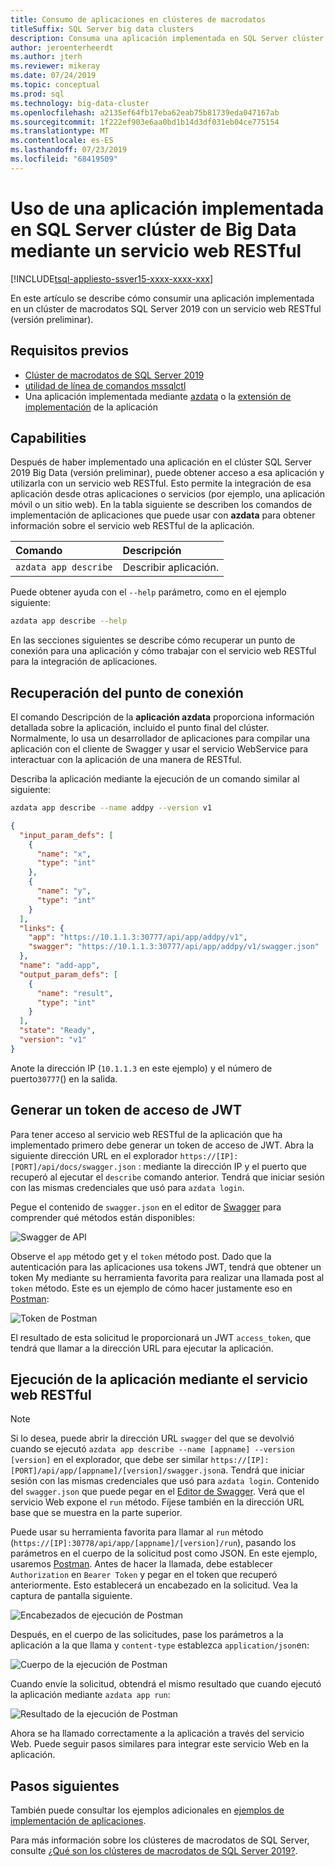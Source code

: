 ```yaml
---
title: Consumo de aplicaciones en clústeres de macrodatos
titleSuffix: SQL Server big data clusters
description: Consuma una aplicación implementada en SQL Server clúster de macrodatos de 2019 con un servicio web RESTful (versión preliminar).
author: jeroenterheerdt
ms.author: jterh
ms.reviewer: mikeray
ms.date: 07/24/2019
ms.topic: conceptual
ms.prod: sql
ms.technology: big-data-cluster
ms.openlocfilehash: a2135ef64fb17eba62eab75b81739eda047167ab
ms.sourcegitcommit: 1f222ef903e6aa0bd1b14d3df031eb04ce775154
ms.translationtype: MT
ms.contentlocale: es-ES
ms.lasthandoff: 07/23/2019
ms.locfileid: "68419509"
---
```

# <a name="consume-an-app-deployed-on-sql-server-big-data-cluster-using-a-restful-web-service"></a>Uso de una aplicación implementada en SQL Server clúster de Big Data mediante un servicio web RESTful

[!INCLUDE[tsql-appliesto-ssver15-xxxx-xxxx-xxx](../includes/tsql-appliesto-ssver15-xxxx-xxxx-xxx.md)]

En este artículo se describe cómo consumir una aplicación implementada en un clúster de macrodatos SQL Server 2019 con un servicio web RESTful (versión preliminar).

## <a name="prerequisites"></a>Requisitos previos

- [Clúster de macrodatos de SQL Server 2019](deployment-guidance.md)
- [utilidad de línea de comandos mssqlctl](deploy-install-azdata.md)
- Una aplicación implementada mediante [azdata](big-data-cluster-create-apps.md) o la [extensión de implementación](app-deployment-extension.md) de la aplicación

## <a name="capabilities"></a>Capabilities

Después de haber implementado una aplicación en el clúster SQL Server 2019 Big Data (versión preliminar), puede obtener acceso a esa aplicación y utilizarla con un servicio web RESTful. Esto permite la integración de esa aplicación desde otras aplicaciones o servicios (por ejemplo, una aplicación móvil o un sitio web). En la tabla siguiente se describen los comandos de implementación de aplicaciones que puede usar con **azdata** para obtener información sobre el servicio web RESTful de la aplicación.

|Comando |Descripción |
|:---|:---|
|`azdata app describe` | Describir aplicación. |

Puede obtener ayuda con el `--help` parámetro, como en el ejemplo siguiente:

```bash
azdata app describe --help
```

En las secciones siguientes se describe cómo recuperar un punto de conexión para una aplicación y cómo trabajar con el servicio web RESTful para la integración de aplicaciones.

## <a name="retrieve-the-endpoint"></a>Recuperación del punto de conexión

El comando Descripción de la **aplicación azdata** proporciona información detallada sobre la aplicación, incluido el punto final del clúster. Normalmente, lo usa un desarrollador de aplicaciones para compilar una aplicación con el cliente de Swagger y usar el servicio WebService para interactuar con la aplicación de una manera de RESTful.

Describa la aplicación mediante la ejecución de un comando similar al siguiente:

```bash
azdata app describe --name addpy --version v1
```

```json
{
  "input_param_defs": [
    {
      "name": "x",
      "type": "int"
    },
    {
      "name": "y",
      "type": "int"
    }
  ],
  "links": {
    "app": "https://10.1.1.3:30777/api/app/addpy/v1",
    "swagger": "https://10.1.1.3:30777/api/app/addpy/v1/swagger.json"
  },
  "name": "add-app",
  "output_param_defs": [
    {
      "name": "result",
      "type": "int"
    }
  ],
  "state": "Ready",
  "version": "v1"
}
```

Anote la dirección IP (`10.1.1.3` en este ejemplo) y el número de puerto`30777`() en la salida.

## <a name="generate-a-jwt-access-token"></a>Generar un token de acceso de JWT

Para tener acceso al servicio web RESTful de la aplicación que ha implementado primero debe generar un token de acceso de JWT. Abra la siguiente dirección URL en el explorador `https://[IP]:[PORT]/api/docs/swagger.json` : mediante la dirección IP y el puerto que recuperó al ejecutar el `describe` comando anterior. Tendrá que iniciar sesión con las mismas credenciales que usó para `azdata login`.

Pegue el contenido de `swagger.json` en el editor de [Swagger](https://editor.swagger.io) para comprender qué métodos están disponibles:

![Swagger de API](media/big-data-cluster-consume-apps/api_swagger.png)

Observe el `app` método get y el `token` método post. Dado que la autenticación para las aplicaciones usa tokens JWT, tendrá que obtener un token My mediante su herramienta favorita para realizar una llamada post al `token` método. Este es un ejemplo de cómo hacer justamente eso en [Postman](https://www.getpostman.com/):

![Token de Postman](media/big-data-cluster-consume-apps/postman_token.png)

El resultado de esta solicitud le proporcionará un JWT `access_token`, que tendrá que llamar a la dirección URL para ejecutar la aplicación.

## <a name="execute-the-app-using-the-restful-web-service"></a>Ejecución de la aplicación mediante el servicio web RESTful

> [!NOTE]
> Si lo desea, puede abrir la dirección URL `swagger` del que se devolvió cuando se ejecutó `azdata app describe --name [appname] --version [version]` en el explorador, que debe ser similar `https://[IP]:[PORT]/api/app/[appname]/[version]/swagger.json`a. Tendrá que iniciar sesión con las mismas credenciales que usó para `azdata login`. Contenido del `swagger.json` que puede pegar en el [Editor de Swagger](https://editor.swagger.io). Verá que el servicio Web expone el `run` método. Fíjese también en la dirección URL base que se muestra en la parte superior.

Puede usar su herramienta favorita para llamar al `run` método (`https://[IP]:30778/api/app/[appname]/[version]/run`), pasando los parámetros en el cuerpo de la solicitud post como JSON. En este ejemplo, usaremos [Postman](https://www.getpostman.com/). Antes de hacer la llamada, debe establecer `Authorization` en `Bearer Token` y pegar en el token que recuperó anteriormente. Esto establecerá un encabezado en la solicitud. Vea la captura de pantalla siguiente.

![Encabezados de ejecución de Postman](media/big-data-cluster-consume-apps/postman_run_1.png)

Después, en el cuerpo de las solicitudes, pase los parámetros a la aplicación a la que llama y `content-type` establezca `application/json`en:

![Cuerpo de la ejecución de Postman](media/big-data-cluster-consume-apps/postman_run_2.png)

Cuando envíe la solicitud, obtendrá el mismo resultado que cuando ejecutó la aplicación mediante `azdata app run`:

![Resultado de la ejecución de Postman](media/big-data-cluster-consume-apps/postman_result.png)

Ahora se ha llamado correctamente a la aplicación a través del servicio Web. Puede seguir pasos similares para integrar este servicio Web en la aplicación.

## <a name="next-steps"></a>Pasos siguientes

También puede consultar los ejemplos adicionales en [ejemplos de implementación de aplicaciones](https://aka.ms/sql-app-deploy).

Para más información sobre los clústeres de macrodatos de SQL Server, consulte [¿Qué son los clústeres de macrodatos de SQL Server 2019?](big-data-cluster-overview.md).

